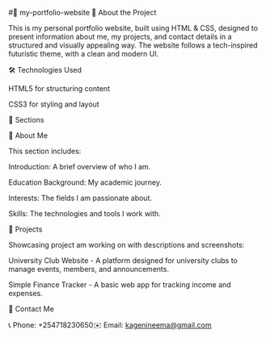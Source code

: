 #🚀 my-portfolio-website
📌 About the Project

This is my personal portfolio website, built using HTML & CSS, designed to present information about me, my projects, and contact details in a structured and visually appealing way. The website follows a tech-inspired futuristic theme, with a clean and modern UI.

🛠️ Technologies Used

HTML5 for structuring content

CSS3 for styling and layout

📄 Sections

🔹 About Me

This section includes:

Introduction: A brief overview of who I am.

Education Background: My academic journey.

Interests: The fields I am passionate about.

Skills: The technologies and tools I work with.

🔹 Projects

Showcasing project am working on with descriptions and screenshots:

University Club Website - A platform designed for university clubs to manage events, members, and announcements.

Simple Finance Tracker - A basic web app for tracking income and expenses.

🔹 Contact Me

📞 Phone: +254718230650✉️ Email: kagenineema@gmail.com
